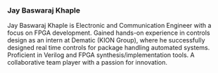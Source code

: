 ### Jay Baswaraj Khaple

Jay Baswaraj Khaple is Electronic and Communication Engineer with a focus on FPGA development. Gained hands-on experience in controls design as an intern at Dematic (KION Group), where he successfully designed real time controls for package handling automated systems. Proficient in Verilog and FPGA synthesis/implementation tools. A collaborative team player with a passion for innovation.
